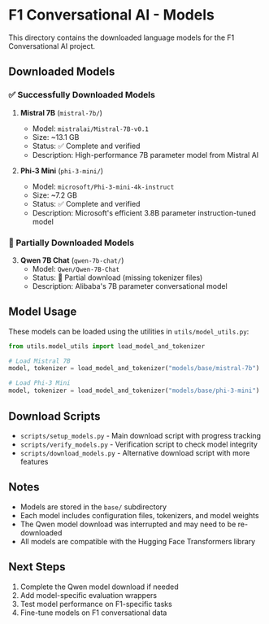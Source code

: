 # F1 Conversational AI - Models

This directory contains the downloaded language models for the F1 Conversational AI project.

## Downloaded Models

### ✅ Successfully Downloaded Models

1. **Mistral 7B** (`mistral-7b/`)
   - Model: `mistralai/Mistral-7B-v0.1`
   - Size: ~13.1 GB
   - Status: ✅ Complete and verified
   - Description: High-performance 7B parameter model from Mistral AI

2. **Phi-3 Mini** (`phi-3-mini/`)
   - Model: `microsoft/Phi-3-mini-4k-instruct`
   - Size: ~7.2 GB
   - Status: ✅ Complete and verified
   - Description: Microsoft's efficient 3.8B parameter instruction-tuned model

### 🔄 Partially Downloaded Models

3. **Qwen 7B Chat** (`qwen-7b-chat/`)
   - Model: `Qwen/Qwen-7B-Chat`
   - Status: 🔄 Partial download (missing tokenizer files)
   - Description: Alibaba's 7B parameter conversational model

## Model Usage

These models can be loaded using the utilities in `utils/model_utils.py`:

```python
from utils.model_utils import load_model_and_tokenizer

# Load Mistral 7B
model, tokenizer = load_model_and_tokenizer("models/base/mistral-7b")

# Load Phi-3 Mini
model, tokenizer = load_model_and_tokenizer("models/base/phi-3-mini")
```

## Download Scripts

- `scripts/setup_models.py` - Main download script with progress tracking
- `scripts/verify_models.py` - Verification script to check model integrity
- `scripts/download_models.py` - Alternative download script with more features

## Notes

- Models are stored in the `base/` subdirectory
- Each model includes configuration files, tokenizers, and model weights
- The Qwen model download was interrupted and may need to be re-downloaded
- All models are compatible with the Hugging Face Transformers library

## Next Steps

1. Complete the Qwen model download if needed
2. Add model-specific evaluation wrappers
3. Test model performance on F1-specific tasks
4. Fine-tune models on F1 conversational data
